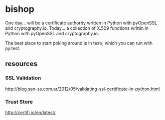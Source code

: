 # bishop

One day... will be a certificate authority written in Python with pyOpenSSL
and cryptography.io. Today... a collection of X.509 functions writtin in
Python with pyOpenSSL and cryptography.io.

The best place to start poking around is in test/, which you can run with
py.test.

## resources

### SSL Validation

http://blog.san-ss.com.ar/2012/05/validating-ssl-certificate-in-python.html

### Trust Store

http://certifi.io/en/latest/

